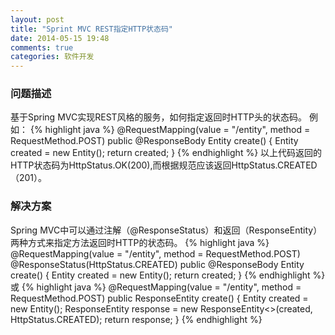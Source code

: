 ```yaml
---
layout: post
title: "Sprint MVC REST指定HTTP状态码"
date: 2014-05-15 19:48
comments: true
categories: 软件开发
---
```

### 问题描述
基于Spring MVC实现REST风格的服务，如何指定返回时HTTP头的状态码。
例如：
{% highlight java %}
@RequestMapping(value = "/entity", method = RequestMethod.POST)
public @ResponseBody Entity create() {
    Entity created = new Entity();
    return created;
}
{% endhighlight %}
以上代码返回的HTTP状态码为HttpStatus.OK(200),而根据规范应该返回HttpStatus.CREATED（201）。
   

### 解决方案
Spring MVC中可以通过注解（@ResponseStatus）和返回（ResponseEntity）两种方式来指定方法返回时HTTP的状态码。
{% highlight java %}
@RequestMapping(value = "/entity", method = RequestMethod.POST)
@ResponseStatus(HttpStatus.CREATED)
public @ResponseBody Entity create() {
    Entity created = new Entity();
    return created;
}
{% endhighlight %}
或
{% highlight java %}
@RequestMapping(value = "/entity", method = RequestMethod.POST)
public ResponseEntity<Entity> create() {
    Entity created = new Entity();
    ResponseEntity<Entity> response = new ResponseEntity<>(created, HttpStatus.CREATED);
    return response;
}
{% endhighlight %}